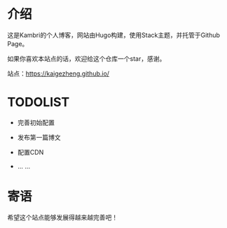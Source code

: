 # 介绍

这是Kambri的个人博客，网站由Hugo构建，使用Stack主题，并托管于Github Page。

如果你喜欢本站点的话，欢迎给这个仓库一个star，感谢。

站点：https://kaigezheng.github.io/

# TODOLIST

+ 完善初始配置

+ 发布第一篇博文

+ 配置CDN

+ ... ...

# 寄语

希望这个站点能够发展得越来越完善吧！